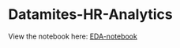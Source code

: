# Datamites-HR-Analytics

View the notebook here: [EDA-notebook]([https://nbviewer.org/github/Abhiswain97/Datamites-HR-Analytics/blob/main/EDA.ipynb](https://notebooks.gesis.org/binder/jupyter/user/abhiswain97-dat-es-hr-analytics-qpnq7tqy/notebooks/EDA.ipynb#))

